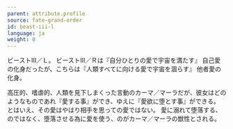 ```yaml
---
parent: attribute.profile
source: fate-grand-order
id: beast-iii-l
language: ja
weight: 0
---
```


ビーストⅢ／Ｌ。
ビーストⅢ／Ｒは『自分ひとりの愛で宇宙を満たす』
自己愛の化身だったが、こちらは『人類すべてに向ける愛で宇宙を涸らす』
他者愛の化身。

高圧的、嗜虐的、人類を見下しまくった言動のカーマ／マーラだが、彼女はどのようなものであれ『愛する事』ができ、ゆえに『愛欲に堕とす事』ができる。
とはいえ、その愛はやはり相手を思っての愛ではない。
愛に溺れて堕落する、のではなく、堕落させる為に愛を使う、のがカーマ／マーラの獣性とされる。
